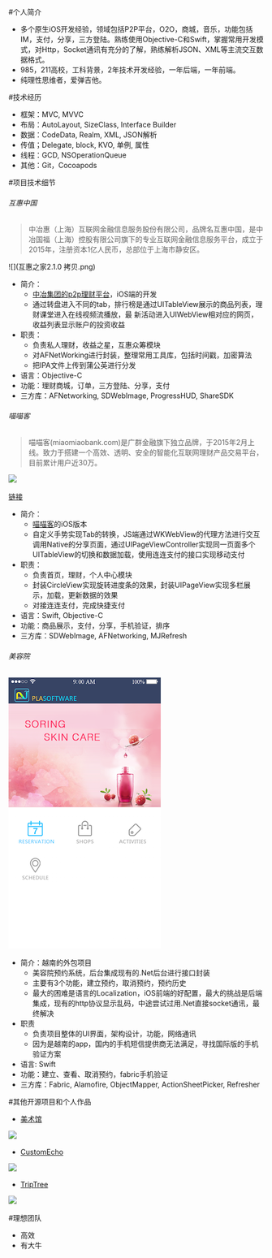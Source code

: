 #个人简介
*   多个原生iOS开发经验，领域包括P2P平台，O2O，商城，音乐，功能包括IM，支付，分享，三方登陆。熟练使用Objective-C和Swift，掌握常用开发模式，对Http，Socket通讯有充分的了解，熟练解析JSON、XML等主流交互数据格式。
*   985，211高校，工科背景，2年技术开发经验，一年后端，一年前端。
*   纯理性思维者，爱弹吉他。

#技术经历
*   框架：MVC, MVVC
*   布局：AutoLayout, SizeClass, Interface Builder
*   数据：CodeData, Realm, XML, JSON解析
*   传值；Delegate, block, KVO, 单例, 属性
*	线程：GCD, NSOperationQueue
*	其他：Git，Cocoapods

#项目技术细节
######	  互惠中国

>中冶惠（上海）互联网金融信息服务股份有限公司，品牌名互惠中国，是中冶国福（上海）控股有限公司旗下的专业互联网金融信息服务平台，成立于2015年，注册资本1亿人民币，总部位于上海市静安区。

![](互惠之家2.1.0 拷贝.png)

*  简介：
	*  [中冶集团的p2p理财平台](http://www.huhuizg.com/)，iOS端的开发   
	*  通过转盘进入不同的tab，排行榜是通过UITableView展示的商品列表，理财课堂进入在线视频流播放，最		新活动进入UIWebView相对应的网页，收益列表显示账户的投资收益
*   职责：
	*	负责私人理财，收益之星，互惠众筹模块
	*	对AFNetWorking进行封装，整理常用工具库，包括时间戳，加密算法
	*	把IPA文件上传到蒲公英进行分发
*   语言：Objective-C
*   功能：理财商城，订单，三方登陆、分享，支付
*   三方库：AFNetworking, SDWebImage, ProgressHUD, ShareSDK
 

######		喵喵客

>喵喵客(miaomiaobank.com)是广群金融旗下独立品牌，于2015年2月上线。致力于搭建一个高效、透明、安全的智能化互联网理财产品交易平台，目前累计用户近30万。

![](miaomiaoban.gif)

[链接](https://itunes.apple.com/cn/app/miao-miao-ke-tou-zi-li-cai/id977918033?mt=8)

*	简介：
	* 	[喵喵客](http://www.miaomiaobank.com/)的iOS版本
	*	自定义手势实现Tab的转换，JS端通过WKWebView的代理方法进行交互调用Native的分享页面，通过UIPageViewController实现同一页面多个UITableView的切换和数据加载，使用连连支付的接口实现移动支付
*   职责：
	*	负责首页，理财，个人中心模块
	*	封装CircleView实现旋转进度条的效果，封装UIPageView实现多栏展示，加载，更新数据的效果
	*	对接连连支付，完成快捷支付
*	语言：Swift, Objective-C
*	功能：商品展示，支付，分享，手机验证，排序
*	三方库：SDWebImage, AFNetworking, MJRefresh

######	  美容院
![](beautycare.png)

*	简介：越南的外包项目
	*	美容院预约系统，后台集成现有的.Net后台进行接口封装
	*	主要有3个功能，建立预约，取消预约，预约历史
	*	最大的困难是语言的Localization，iOS前端的好配置，最大的挑战是后端集成，现有的http协议显示乱码，中途尝试过用.Net直接socket通讯，最终解决
*	职责
	*	负责项目整体的UI界面，架构设计，功能，网络通讯
	*	因为是越南的app，国内的手机短信提供商无法满足，寻找国际版的手机验证方案
*   语言: Swift
*   功能：建立、查看、取消预约，fabric手机验证
*   三方库：Fabric, Alamofire, ObjectMapper, ActionSheetPicker, Refresher


#其他开源项目和个人作品
+ [美术馆](https://github.com/zxtcko/artMuseum)

![](https://github.com/zxtcko/artMuseum/blob/master/artmuseum.gif)

+ [CustomEcho](https://github.com/zxtcko/customEcho)

![](https://github.com/zxtcko/customEcho/blob/master/preview/customEchoDemo.gif)

+ [TripTree](http://www.chriscoder.me/ionic/TripTree/www/index.html)

![](triptreedemo.gif) 


#理想团队
+   高效
+   有大牛